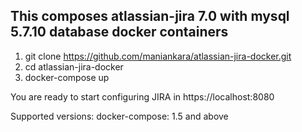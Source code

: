 This composes atlassian-jira 7.0 with mysql 5.7.10 database docker containers
----------------------------------------------------------------------------

1. git clone https://github.com/maniankara/atlassian-jira-docker.git
2. cd atlassian-jira-docker
3. docker-compose up

You are ready to start configuring JIRA in https://localhost:8080

Supported versions:
docker-compose: 1.5 and above
